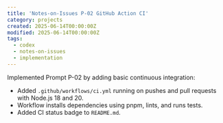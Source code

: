 ```yaml
---
title: 'Notes-on-Issues P-02 GitHub Action CI'
category: projects
created: 2025-06-14T00:00:00Z
modified: 2025-06-14T00:00:00Z
tags:
  - codex
  - notes-on-issues
  - implementation
---
```


Implemented Prompt P-02 by adding basic continuous integration:

- Added `.github/workflows/ci.yml` running on pushes and pull requests with Node.js 18 and 20.
- Workflow installs dependencies using pnpm, lints, and runs tests.
- Added CI status badge to `README.md`.
